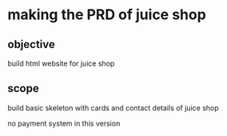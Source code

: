 # making the PRD of juice shop

## objective

build html website for juice shop

## scope

build basic skeleton with cards and contact details of juice shop

no payment system in this version